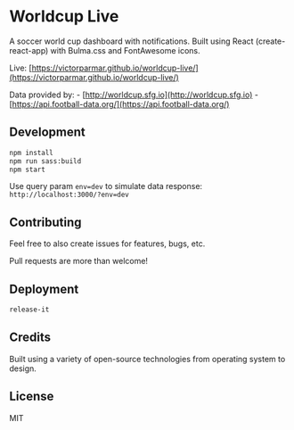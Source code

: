 # Worldcup Live

A soccer world cup dashboard with notifications. Built using React (create-react-app) with Bulma.css and FontAwesome icons.

Live: [https://victorparmar.github.io/worldcup-live/](https://victorparmar.github.io/worldcup-live/)

Data provided by: 
    - [http://worldcup.sfg.io](http://worldcup.sfg.io)
    - [https://api.football-data.org/](https://api.football-data.org/)

## Development

```bash
npm install
npm run sass:build
npm start
```

Use query param `env=dev` to simulate data response: `http://localhost:3000/?env=dev`

## Contributing

Feel free to also create issues for features, bugs, etc.

Pull requests are more than welcome!

## Deployment

```bash
release-it
```

## Credits

Built using a variety of open-source technologies from operating system to design.

## License

MIT
